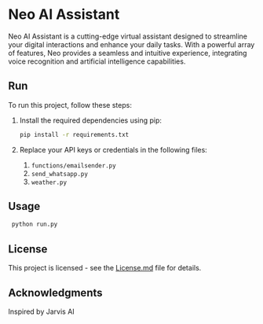 # Neo AI Assistant

Neo AI Assistant is a cutting-edge virtual assistant designed to streamline your digital interactions and enhance your daily tasks. With a powerful array of features, Neo provides a seamless and intuitive experience, integrating voice recognition and artificial intelligence capabilities.

## Run

To run this project, follow these steps:

1. Install the required dependencies using pip:

    ```bash
    pip install -r requirements.txt
    ```

2. Replace your API keys or credentials in the following files:

    1. `functions/emailsender.py`
    2. `send_whatsapp.py`
    3. `weather.py`

## Usage

   ```bash
    python run.py
   ```


## License

This project is licensed - see the [License.md](license.md) file for details.

## Acknowledgments

Inspired by Jarvis AI

